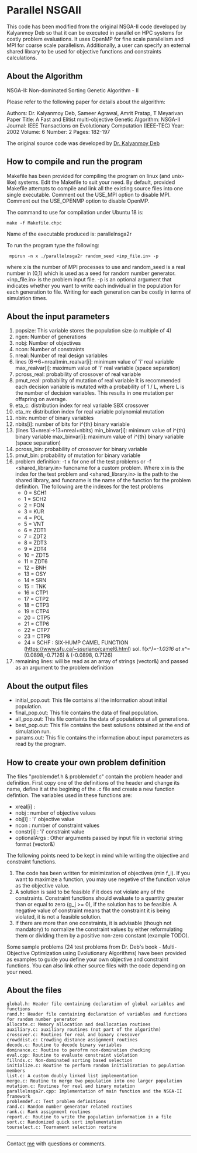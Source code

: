 Parallel NSGAII
========================================================================
This code has been modified from the original NSGA-II code 
developed by Kalyanmoy Deb so that it can be executed in parallel
on HPC systems for costly problem evaluations. It uses OpenMP for fine scale parallelism and MPI for coarse scale parallelism.
Additionally, a user can specify an external shared library to be used for objective functions and constraints 
calculations.


About the Algorithm
--------------------------------------------------------------------------
NSGA-II: Non-dominated Sorting Genetic Algorithm - II

Please refer to the following paper for details about the algorithm:

Authors: Dr. Kalyanmoy Deb, Sameer Agrawal, Amrit Pratap, T Meyarivan
Paper Title: A Fast and Elitist multi-objective Genetic Algorithm: NSGA-II
Journal: IEEE Transactions on Evolutionary Computation (IEEE-TEC)
Year: 2002
Volume: 6
Number: 2
Pages: 182-197

The original source code was developed by [Dr. Kalyanmoy Deb](http://www.iitk.ac.in/kangal)

How to compile and run the program
---------------------------------------------------------------------------
Makefile has been provided for compiling the program on linux (and unix-like)
systems. Edit the Makefile to suit your need. By default, provided Makefile
attempts to compile and link all the existing source files into one single
executable. Comment out the USE_MPI option to disable MPI. Comment out the USE_OPENMP option to disable OpenMP.

The command to use for compilation under Ubuntu 18 is:

	make -f Makefile.chpc

Name of the executable produced is: parallelnsga2r

To run the program type the following:
    
	 mpirun -n x ./parallelnsga2r random_seed <inp_file.in> -p


where x is the number of MPI processes to use and random_seed is a real number in (0,1) which is used as a seed for random number generator. <inp_file.in> is the problem input file. -p is an optional argument that indicates whether you want to write each individual in the population for each generation to file. Writing for each generation can be costly in terms of simulation times.

About the input parameters
---------------------------------------------------------------------------
1. popsize: This variable stores the population size (a multiple of 4)
2. ngen: Number of generations
3. nobj: Number of objectives
4. ncon: Number of constraints
5. nreal: Number of real design variables
6. lines (6->6+nreal)min_realvar[i]: minimum value of 'i' real variable  max_realvar[i]: maximum value of 'i' real variable (space separation)
7. pcross_real: probability of crossover of real variable
8. pmut_real: probability of mutation of real variable It is recommended each decision variable is mutated with a probability of 1 / L, where L is the number of decision variables. This results in one mutation per offspring on average.
9. eta_c: distribution index for real variable SBX crossover
10. eta_m: distribution index for real variable polynomial mutation
11. nbin: number of binary variables
12. nbits[i]: number of bits for i^{th} binary variable
13. (lines 13+nreal->13+nreal+nbits) min_binvar[i]: minimum value of i^{th} binary variable max_binvar[i]: maximum value of i^{th} binary variable (space separation)
14. pcross_bin: probability of crossover for binary variable
15. pmut_bin: probability of mutation for binary variable
16. problem definition: -t x for one of the test problems or -f <shared_library.in> funcname for a custom problem. Where x in is the index for the test problem and  <shared_library.in> is the path to the shared library, and funcname is the name of the function for the problem definition. The following are the indexes for the test problems
    * 0 = SCH1
    * 1 = SCH2
    * 2 = FON
    * 3 = KUR
    * 4 = POL
    * 5 = VNT
    * 6 = ZDT1
    * 7 = ZDT2
    * 8 = ZDT3
    * 9 = ZDT4
    * 10 = ZDT5
    * 11 = ZDT6
    * 12 = BNH
    * 13 = OSY
    * 14 = SRN
    * 15 = TNK
    * 16 = CTP1
    * 17 = CTP2
    * 18 = CTP3
    * 19 = CTP4
    * 20 = CTP5
    * 21 = CTP6
    * 22 = CTP7
    * 23 = CTP8
    * 24 = SCHF : SIX-HUMP CAMEL FUNCTION (https://www.sfu.ca/~ssurjano/camel6.html) 
        sol. f(x^*)=-1.0316 at x^*=(0.0898,-0.7126) \& (-0.0898, 0.7126)
17. remaining lines: will be read as an array of strings (vector<string>&) and passed as an argument to the problem definition

About the output files
---------------------------------------------------------------------------
* initial_pop.out: This file contains all the information about initial population.
* final_pop.out: This file contains the data of final population.
* all_pop.out: This file containts the data of populations at all generations.
* best_pop.out: This file contains the best solutions obtained at the end of simulation run.
* params.out: This file contains the information about input parameters as read by the program.

How to create your own problem definition
---------------------------------------------------------------------------
The files "problemdef.h & problemdef.c" contain the problem header and definition. First copy one of the definitions of the header and change its name, define it at the begining of the .c file and create a new function defintion. The variables used in these functions are:
	
* xreal[i]		: 
* nobj        		: number of objective values
* obj[i]      		: 'i' objective value
* ncon        		: number of constraint values
* constr[i]   	: 'i' constraint value
* optionalArgs	: Other arguments passed by input file in vectorial string format (vector<string>&)	
	

The following points need to be kept in mind while writing the objective and constraint
functions.
1. The code has been written for minimization of objectives (min f_i). If you want to
maximize a function, you may use negetive of the function value as the objective value.
2. A solution is said to be feasible if it does not violate any of the constraints.
Constraint functions should evaluate to a quantity greater than or equal to zero
(g_j >= 0), if the solution has to be feasible. A negative value of constraint means that the constraint
it is being violated, it is not a feasible solution.
3. If there are more than one constraints, it is advisable (though not mandatory)
to normalize the constraint values by either reformulating them or dividing them
by a positive non-zero constant (example TODO). 

Some sample problems (24 test problems from Dr. Deb's book - Multi-Objective Optimization
using Evolutionary Algorithms) have been provided as examples to guide you
define your own objective and constraint functions. You can also link other
source files with the code depending on your need.

About the files
---------------------------------------------------------------------------
    global.h: Header file containing declaration of global variables and functions
    rand.h: Header file containing declaration of variables and functions for random number generator
    allocate.c: Memory allocation and deallocation routines
    auxiliary.c: auxiliary routines (not part of the algorithm)
    crossover.c: Routines for real and binary crossover
    crowddist.c: Crowding distance assignment routines
    decode.c: Routine to decode binary variables
    dominance.c: Routine to perofrm non-domination checking
    eval.cpp: Routine to evaluate constraint violation
    fillnds.c: Non-dominated sorting based selection
    initialize.c: Routine to perform random initialization to population members
    list.c: A custom doubly linked list implementation
    merge.c: Routine to merge two population into one larger population
    mutation.c: Routines for real and binary mutation
    parallelnsga2r.cpp: Implementation of main function and the NSGA-II framework
    problemdef.c: Test problem definitions
    rand.c: Random number generator related routines
    rank.c: Rank assignment routines
    report.c: Routine to write the population information in a file
    sort.c: Randomized quick sort implementation
    tourselect.c: Tournament selection routine



---------------------------------------------------------------------------
Contact [me](caleb.buahin@usu.edu) with questions or comments.


[highlight.js]: http://softwaremaniacs.org/soft/highlight/en/